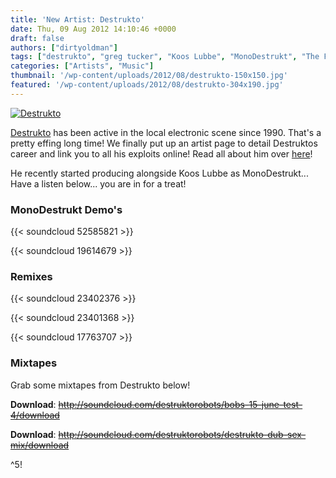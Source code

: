 ```yaml
---
title: 'New Artist: Destrukto'
date: Thu, 09 Aug 2012 14:10:46 +0000
draft: false
authors: ["dirtyoldman"]
tags: ["destrukto", "greg tucker", "Koos Lubbe", "MonoDestrukt", "The Frown", "The Wild Eyes", "Ulterior"]
categories: ["Artists", "Music"]
thumbnail: '/wp-content/uploads/2012/08/destrukto-150x150.jpg'
featured: '/wp-content/uploads/2012/08/destrukto-304x190.jpg'
---
```


[![Destrukto](/wp-content/uploads/2012/08/destrukto.jpg "Destrukto")](/wp-content/uploads/2012/08/destrukto.jpg)

[Destrukto](/artists/destrukto/ "Destrukto") has been active in the local electronic scene since 1990. That's a pretty effing long time! We finally put up an artist page to detail Destruktos career and link you to all his exploits online! Read all about him over [here](/artists/destrukto/ "Destrukto")!

He recently started producing alongside Koos Lubbe as MonoDestrukt... Have a listen below... you are in for a treat!

### MonoDestrukt Demo's

{{< soundcloud 52585821 >}}

{{< soundcloud 19614679 >}}

### Remixes

{{< soundcloud 23402376 >}}

{{< soundcloud 23401368 >}}

{{< soundcloud 17763707 >}}

### Mixtapes

Grab some mixtapes from Destrukto below!

**Download**: ~~http://soundcloud.com/destruktorobots/bobs-15-june-test-4/download~~

**Download**: ~~http://soundcloud.com/destruktorobots/destrukto-dub-sex-mix/download~~

^5!

